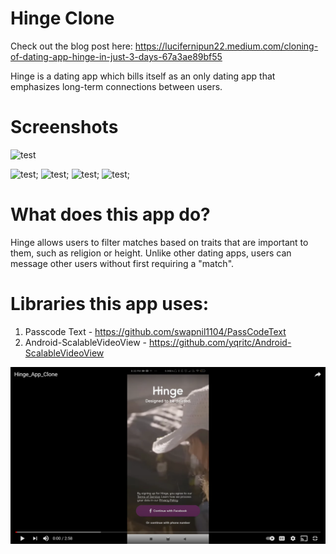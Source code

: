 # Hinge Clone


Check out the blog post here: https://lucifernipun22.medium.com/cloning-of-dating-app-hinge-in-just-3-days-67a3ae89bf55


Hinge is a dating app which bills itself as an only dating app that emphasizes long-term connections between users.


# Screenshots

![test](https://miro.medium.com/max/875/1*0jN8Ukkk7_wSI9pC9tlJ9g.jpeg)





![test](https://miro.medium.com/max/418/1*MRREJwOA42TfttojfrWtDQ.png);
![test](https://miro.medium.com/max/419/1*XyqEvvRDjPZuBapCj2oCjg.png);
![test](https://miro.medium.com/max/411/1*ZxzOwkQZYSKjEtPu7a8phA.png);
![test](https://miro.medium.com/max/411/1*dyFPGbkuGuVsb8rajuJyMQ.png);


# What does this app do?
Hinge allows users to filter matches based on traits that are important to them, such as religion or height. Unlike other dating apps, users can message other users without first requiring a "match".


# Libraries this app uses:

1. Passcode Text - https://github.com/swapnil1104/PassCodeText
2. Android-ScalableVideoView - https://github.com/yqritc/Android-ScalableVideoView


[![Watch the video](https://github.com/diya31656/Hinge/blob/master/Screenshot%20(20).png)](https://www.youtube.com/watch?v=M38s3Ut4trY)

